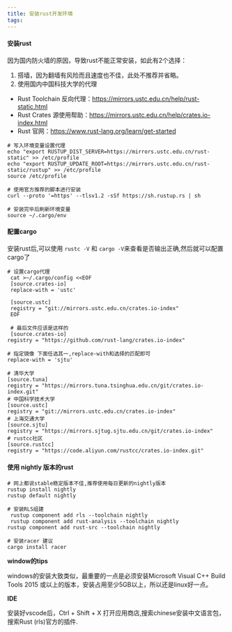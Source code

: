 ```yaml
---
title: 安装rust开发环境
tags: 
---
```


#### 安装rust

因为国内防火墙的原因，导致rust不能正常安装，如此有2个选择：

1. 搭墙，因为翻墙有风险而且速度也不佳，此处不推荐并省略。
2. 使用国内中国科技大学的代理

- Rust Toolchain 反向代理：https://mirrors.ustc.edu.cn/help/rust-static.html
- Rust Crates 源使用帮助：https://mirrors.ustc.edu.cn/help/crates.io-index.html
- Rust 官网：https://www.rust-lang.org/learn/get-started

```
# 写入环境变量设置代理
echo "export RUSTUP_DIST_SERVER=https://mirrors.ustc.edu.cn/rust-static" >> /etc/profile
echo "export RUSTUP_UPDATE_ROOT=https://mirrors.ustc.edu.cn/rust-static/rustup" >> /etc/profile
source /etc/profile

# 使用官方推荐的脚本进行安装
curl --proto '=https' --tlsv1.2 -sSf https://sh.rustup.rs | sh

# 安装完毕后刷新环境变量
source ~/.cargo/env
```

#### 配置cargo

安装rust后,可以使用 `rustc -V` 和 `cargo -V`来查看是否输出正确,然后就可以配置cargo了

```
# 设置cargo代理
 cat >~/.cargo/config <<EOF
 [source.crates-io]
 replace-with = 'ustc'
 
 [source.ustc]
 registry = "git://mirrors.ustc.edu.cn/crates.io-index"
 EOF
 
 # 最后文件应该是这样的 
 [source.crates-io]
registry = "https://github.com/rust-lang/crates.io-index"

# 指定镜像 下面任选其一,replace-with和选择的匹配即可
replace-with = 'sjtu'

# 清华大学
[source.tuna]
registry = "https://mirrors.tuna.tsinghua.edu.cn/git/crates.io-index.git"
# 中国科学技术大学
[source.ustc]
registry = "git://mirrors.ustc.edu.cn/crates.io-index"
# 上海交通大学
[source.sjtu]
registry = "https://mirrors.sjtug.sjtu.edu.cn/git/crates.io-index"
# rustcc社区
[source.rustcc]
registry = "https://code.aliyun.com/rustcc/crates.io-index.git"
```

#### 使用 nightly 版本的rust

```
# 网上都说stable稳定版本不佳,推荐使用每日更新的nightly版本
rustup install nightly
rustup default nightly

# 安装RLS组建
 rustup component add rls --toolchain nightly
 rustup component add rust-analysis --toolchain nightly
rustup component add rust-src --toolchain nightly
 
# 安装racer 建议
cargo install racer
```

**window的tips**

windows的安装大致类似，最重要的一点是必须安装Microsoft Visual C++ Build Tools 2015 或以上的版本，安装占用至少5GB以上，所以还是linux好一点。

**IDE**

安装好vscode后，Ctrl + Shift + X 打开应用商店,搜索chinese安装中文语言包，搜索Rust (rls)官方的插件.